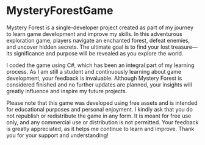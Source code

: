 # MysteryForestGame
Mystery Forest is a single-developer project created as part of my journey to learn game development and improve my skills. In this adventurous exploration game, players navigate an enchanted forest, defeat enemies, and uncover hidden secrets. The ultimate goal is to find your lost treasure—its significance and purpose will be revealed as you explore the world.

I coded the game using C#, which has been an integral part of my learning process. As I am still a student and continuously learning about game development, your feedback is invaluable. Although Mystery Forest is considered finished and no further updates are planned, your insights will greatly influence and inspire my future projects.

Please note that this game was developed using free assets and is intended for educational purposes and personal enjoyment. I kindly ask that you do not republish or redistribute the game in any form. It is meant for free use only, and any commercial use or distribution is not permitted. Your feedback is greatly appreciated, as it helps me continue to learn and improve. Thank you for your support and understanding!

 

